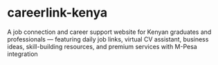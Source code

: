 # careerlink-kenya
A job connection and career support website for Kenyan graduates and professionals — featuring daily job links, virtual CV assistant, business ideas, skill-building resources, and premium services with M-Pesa integration
